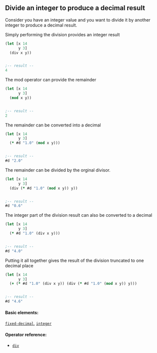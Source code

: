 <!---
  This markdown file was generated. Do not edit.
  -->

## Divide an integer to produce a decimal result

Consider you have an integer value and you want to divide it by another integer to produce a decimal result.

Simply performing the division provides an integer result

```clojure
(let [x 14
      y 3]
  (div x y))


;-- result --
4
```

The mod operator can provide the remainder

```clojure
(let [x 14
      y 3]
  (mod x y))


;-- result --
2
```

The remainder can be converted into a decimal

```clojure
(let [x 14
      y 3]
  (* #d "1.0" (mod x y)))


;-- result --
#d "2.0"
```

The remainder can be divided by the orginal divisor.

```clojure
(let [x 14
      y 3]
  (div (* #d "1.0" (mod x y)) y))


;-- result --
#d "0.6"
```

The integer part of the division result can also be converted to a decimal

```clojure
(let [x 14
      y 3]
  (* #d "1.0" (div x y)))


;-- result --
#d "4.0"
```

Putting it all together gives the result of the division truncated to one decimal place

```clojure
(let [x 14
      y 3]
  (+ (* #d "1.0" (div x y)) (div (* #d "1.0" (mod x y)) y)))


;-- result --
#d "4.6"
```

#### Basic elements:

[`fixed-decimal`](../halite-basic-syntax-reference.md#fixed-decimal), [`integer`](../halite-basic-syntax-reference.md#integer)

#### Operator reference:

* [`div`](../halite-full-reference.md#div)


